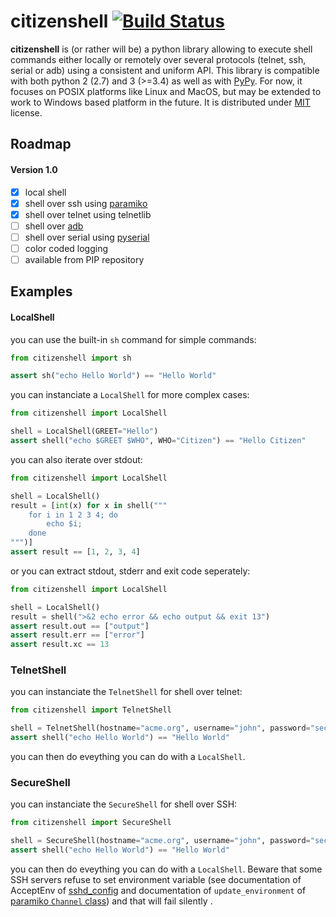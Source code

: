 # citizenshell [![Build Status](https://travis-ci.org/meuter/citizenshell.svg?branch=master)](https://travis-ci.org/meuter/citizenshell)

__citizenshell__ is (or rather will be) a python library allowing to execute shell commands
either locally or remotely over several protocols (telnet, ssh, serial or adb) using a consistent
and uniform API. This library is compatible with both python 2 (2.7) and 3 (>=3.4) as well as 
with [PyPy](https://pypy.org/). For now, it focuses on POSIX platforms like Linux and MacOS, 
but may be extended to work to Windows based platform in the future. It is distributed under
[MIT](https://opensource.org/licenses/MIT) license.

## Roadmap

#### Version 1.0
- [x] local shell
- [x] shell over ssh using [paramiko](http://www.paramiko.org/)
- [x] shell over telnet using telnetlib
- [ ] shell over [adb](https://developer.android.com/studio/command-line/adb.html)
- [ ] shell over serial using [pyserial](https://github.com/pyserial/pyserial)
- [ ] color coded logging 
- [ ] available from PIP repository

## Examples

#### LocalShell

you can use the built-in `sh` command for simple commands:

```python
from citizenshell import sh

assert sh("echo Hello World") == "Hello World"
```

you can instanciate a `LocalShell` for more complex cases:

```python
from citizenshell import LocalShell

shell = LocalShell(GREET="Hello")
assert shell("echo $GREET $WHO", WHO="Citizen") == "Hello Citizen"
```

you can also iterate over stdout:

```python
from citizenshell import LocalShell

shell = LocalShell()
result = [int(x) for x in shell("""
    for i in 1 2 3 4; do
        echo $i;
    done
""")]
assert result == [1, 2, 3, 4]
```

or you can extract stdout, stderr and exit code seperately:

```python
from citizenshell import LocalShell

shell = LocalShell()
result = shell(">&2 echo error && echo output && exit 13")
assert result.out == ["output"]
assert result.err == ["error"]
assert result.xc == 13
```

### TelnetShell

you can instanciate the `TelnetShell` for shell over telnet:

```python
from citizenshell import TelnetShell

shell = TelnetShell(hostname="acme.org", username="john", password="secretpassword")
assert shell("echo Hello World") == "Hello World"
```

you can then do eveything you can do with a `LocalShell`. 

### SecureShell

you can instanciate the `SecureShell` for shell over SSH:

```python
from citizenshell import SecureShell

shell = SecureShell(hostname="acme.org", username="john", password="secretpassword")
assert shell("echo Hello World") == "Hello World"
```

you can then do eveything you can do with a `LocalShell`. Beware that some SSH servers 
refuse to set environment variable (see documentation of AcceptEnv of 
[sshd_config](https://linux.die.net/man/5/sshd_config) and documentation of `update_environment` of [paramiko `Channel` class](http://docs.paramiko.org/en/2.4/api/channel.html)) and that will fail silently .